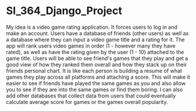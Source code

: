 # SI_364_Django_Project
My idea is a video game rating application. It forces users to log in and make an account. Users have a database of friends (other users) as well as a database where they can input a video game title and a rating for it. The app will rank users video games in order (1 - however many they have rated), as well as have the rating given by the user (1 - 10) attached to the game title. Users will be able to see friend's games that they play and get a good view of how they ranked them overall and how they stack up on their friends personal chart. It is like each person is building a resume of what games they play across all platforms and attaching a score. This will make it easier to see if friends have played the same games as you and also allow you to see if they are into the same games or find them boring. I can also add other databases that collect data from users that could eventually calculate average score for games or the games overall popularity.
